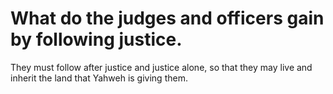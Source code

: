 # What do the judges and officers gain by following justice.

They must follow after justice and justice alone, so that they may live and inherit the land that Yahweh is giving them.
